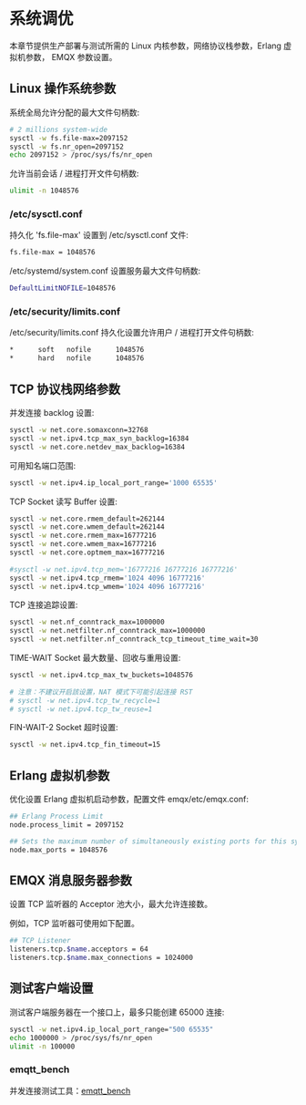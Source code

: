 # 系统调优

本章节提供生产部署与测试所需的 Linux 内核参数，网络协议栈参数，Erlang 虚拟机参数， EMQX 参数设置。

## Linux 操作系统参数

系统全局允许分配的最大文件句柄数:

```bash
# 2 millions system-wide
sysctl -w fs.file-max=2097152
sysctl -w fs.nr_open=2097152
echo 2097152 > /proc/sys/fs/nr_open
```

允许当前会话 / 进程打开文件句柄数:

```bash
ulimit -n 1048576
```

### /etc/sysctl.conf

持久化 'fs.file-max' 设置到 /etc/sysctl.conf 文件:

```bash
fs.file-max = 1048576
```

/etc/systemd/system.conf 设置服务最大文件句柄数:

```bash
DefaultLimitNOFILE=1048576
```

### /etc/security/limits.conf

/etc/security/limits.conf 持久化设置允许用户 / 进程打开文件句柄数:

```bash
*      soft   nofile      1048576
*      hard   nofile      1048576
```

## TCP 协议栈网络参数

并发连接 backlog 设置:

```bash
sysctl -w net.core.somaxconn=32768
sysctl -w net.ipv4.tcp_max_syn_backlog=16384
sysctl -w net.core.netdev_max_backlog=16384
```

可用知名端口范围:

```bash
sysctl -w net.ipv4.ip_local_port_range='1000 65535'
```

TCP Socket 读写 Buffer 设置:

```bash
sysctl -w net.core.rmem_default=262144
sysctl -w net.core.wmem_default=262144
sysctl -w net.core.rmem_max=16777216
sysctl -w net.core.wmem_max=16777216
sysctl -w net.core.optmem_max=16777216
    
#sysctl -w net.ipv4.tcp_mem='16777216 16777216 16777216'
sysctl -w net.ipv4.tcp_rmem='1024 4096 16777216'
sysctl -w net.ipv4.tcp_wmem='1024 4096 16777216'
```

TCP 连接追踪设置:

```bash
sysctl -w net.nf_conntrack_max=1000000
sysctl -w net.netfilter.nf_conntrack_max=1000000
sysctl -w net.netfilter.nf_conntrack_tcp_timeout_time_wait=30
```

TIME-WAIT Socket 最大数量、回收与重用设置:

```bash
sysctl -w net.ipv4.tcp_max_tw_buckets=1048576
    
# 注意：不建议开启該设置，NAT 模式下可能引起连接 RST
# sysctl -w net.ipv4.tcp_tw_recycle=1
# sysctl -w net.ipv4.tcp_tw_reuse=1
```

FIN-WAIT-2 Socket 超时设置:

```bash
sysctl -w net.ipv4.tcp_fin_timeout=15
```

## Erlang 虚拟机参数

优化设置 Erlang 虚拟机启动参数，配置文件 emqx/etc/emqx.conf:

```bash
## Erlang Process Limit
node.process_limit = 2097152

## Sets the maximum number of simultaneously existing ports for this system
node.max_ports = 1048576
```

## EMQX 消息服务器参数

设置 TCP 监听器的 Acceptor 池大小，最大允许连接数。

例如，TCP 监听器可使用如下配置。

```bash
## TCP Listener
listeners.tcp.$name.acceptors = 64
listeners.tcp.$name.max_connections = 1024000
```

## 测试客户端设置

测试客户端服务器在一个接口上，最多只能创建 65000 连接:

```bash
sysctl -w net.ipv4.ip_local_port_range="500 65535"
echo 1000000 > /proc/sys/fs/nr_open
ulimit -n 100000
```

### emqtt_bench

并发连接测试工具：[emqtt_bench](http://github.com/emqx/emqtt_bench)
